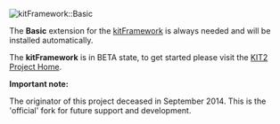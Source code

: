 ![kitFramework::Basic](https://raw.github.com/phpManufakturHeirs/kfBasic/master/extension.png)

The **Basic** extension for the [kitFramework](http://kit2.phpmanufaktur.info) is always needed and will be installed automatically.

The **kitFramework** is in BETA state, to get started please visit the [KIT2 Project Home](http://kit2.phpmanufaktur.info).

**Important note:**

The originator of this project deceased in September 2014. This is the 'official' fork for future support and development.
